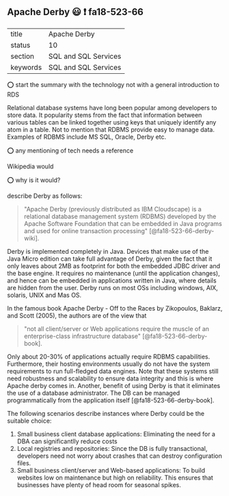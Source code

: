 ## Apache Derby   :smiley: :exclamation:  fa18-523-66



|          |                      |
| -------- | -------------------- |
| title    | Apache Derby         | 
| status   | 10                   |
| section  | SQL and SQL Services |
| keywords | SQL and SQL Services |

 
:o: start the summary with the technology not with a general introduction to RDS
 
Relational database systems have long been popular among developers to
store data. It popularity stems from the fact that information between
various tables can be linked together using keys that uniquely
identify any atom in a table. Not to mention that RDBMS provide easy
to manage data. Examples of RDBMS include MS SQL, Oracle, Derby etc.

:o: any mentioning of tech needs a reference

Wikipedia would 

:o: why is it would?

describe Derby as follows:

> "Apache Derby (previously distributed as IBM Cloudscape) is a
> relational database management system (RDBMS) developed by the
> Apache Software Foundation that can be embedded in Java programs and
> used for online transaction processing" [@fa18-523-66-derby-wiki].

Derby is implemented completely in Java. Devices that make use of the
Java Micro edition can take full advantage of Derby, given the fact
that it only leaves about 2MB as footprint for both the embedded JDBC
driver and the base engine. It requires no maintenance (until the
application changes), and hence can be embedded in applications
written in Java, where details are hidden from the user.  Derby runs
on most OSs including windows, AIX, solaris, UNIX and Mas OS.

In the famous book Apache Derby - Off to the Races by Zikopoulos,
Baklarz, and Scott (2005), the authors are of the view that

> "not all client/server or Web applications require the muscle of an
> enterprise-class infrastructure database" [@fa18-523-66-derby-book].

Only about 20-30% of applications actually require RDBMS
capabilities. Furthermore, their hosting environments usually do not
have the system requirements to run full-fledged data engines. Note
that these systems still need robustness and scalability to ensure
data integrity and this is where Apache derby comes in. Another,
benefit of using Derby is that it eliminates the use of a database
administrator. The DB can be managed programmatically from the
application itself [@fa18-523-66-derby-book].

The following scenarios describe instances where Derby could be the
suitable choice:

1. Small business client database applications: Eliminating the need
   for a DBA can significantlly reduce costs
2. Local registries and repositories: Since the DB is fully
   transactional, developers need not worry about crashes that can
   destroy configuration files.
3. Small business client/server and Web-based applications: To build
   websites low on maintenance but high on reliability.  This ensures
   that businesses have plenty of head room for seasonal spikes.
